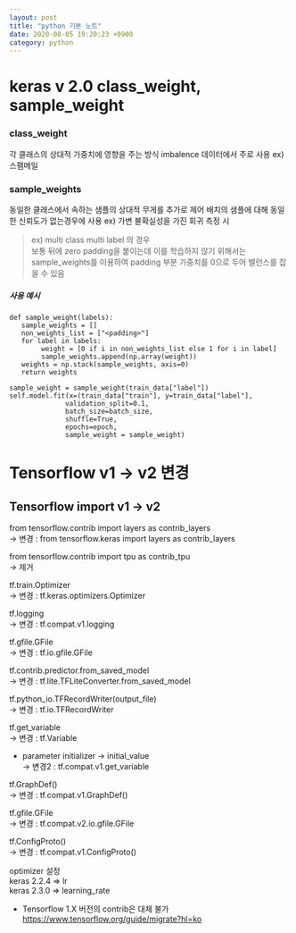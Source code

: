 ```yaml
---
layout: post
title: "python 기본 노트"
date: 2020-08-05 19:20:23 +0900
category: python
---
```


# keras v 2.0 class_weight, sample_weight

### class_weight
각 클래스의 상대적 가중치에 영향을 주는 방식
imbalence 데이터에서 주로 사용
ex) 스팸메일

### sample_weights
동일한 클래스에서 속하는 샘플의 상대적 무게를 추가로 제어
배치의 샘플에 대해 동일한 신뢰도가 없는경우에 사용 
ex) 가변 불확실성을 가진 회귀 측정 시 

> ex) multi class multi label 의 경우 <br>
> 보통 뒤에 zero padding을 붙이는데 이를 학습하지 않기 위해서는 
> sample_weights를 이용하여 padding 부분 가중치를 0으로 두어 밸런스를 잡을 수 있음 <br>

##### 사용 예시 <br>
 ```
def sample_weight(labels):
    sample_weights = []
    non_weights_list = ["<padding>"]
    for label in labels:
         weight = [0 if i in non_weights_list else 1 for i in label]
         sample_weights.append(np.array(weight))
    weights = np.stack(sample_weights, axis=0)
    return weights    
         
sample_weight = sample_weight(train_data["label"])
self.model.fit(x=(train_data["train"], y=train_data["label"],
               validation_split=0.1,
               batch_size=batch_size,
               shuffle=True,
               epochs=epoch,
               sample_weight = sample_weight)
```

# Tensorflow v1 -> v2 변경
## Tensorflow import v1 -> v2

from tensorflow.contrib import layers as contrib_layers<br>
-> 변경 : from tensorflow.keras import layers as contrib_layers<br>

from tensorflow.contrib import tpu as contrib_tpu<br>
-> 제거<br>

tf.train.Optimizer <br>
-> 변경 : tf.keras.optimizers.Optimizer <br>

tf.logging <br>
-> 변경 : tf.compat.v1.logging <br>

tf.gfile.GFile <br>
-> 변경 : tf.io.gfile.GFile <br>

 tf.contrib.predictor.from_saved_model <br>
 -> 변경 : tf.lite.TFLiteConverter.from_saved_model <br>

tf.python_io.TFRecordWriter(output_file) <br>
-> 변경 :  tf.io.TFRecordWriter <br>

tf.get_variable  <br>
-> 변경 : tf.Variable <br>
+ parameter initializer -> initial_value <br>
-> 변경2 : tf.compat.v1.get_variable <br>

tf.GraphDef() <br>
-> 변경 : tf.compat.v1.GraphDef() <br>

tf.gfile.GFile <br>
-> 변경 : tf.compat.v2.io.gfile.GFile

tf.ConfigProto() <br>
-> 변경 : tf.compat.v1.ConfigProto()


optimizer 설정 <br> 
keras 2.2.4 => lr  <br>
keras 2.3.0 => learning_rate <br>


- Tensorflow 1.X 버전의 contrib은 대체 불가
https://www.tensorflow.org/guide/migrate?hl=ko
